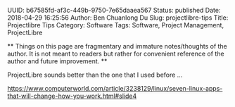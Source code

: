 UUID: b67585fd-af3c-449b-9750-7e65daaea567
Status: published
Date: 2018-04-29 16:25:56
Author: Ben Chuanlong Du
Slug: projectlibre-tips
Title: Projectlibre Tips
Category: Software
Tags: Software, Project Management, ProjectLibre

**
Things on this page are
fragmentary and immature notes/thoughts of the author.
It is not meant to readers
but rather for convenient reference of the author and future improvement.
**

ProjectLibre sounds better than the one that I used before ...

https://www.computerworld.com/article/3238129/linux/seven-linux-apps-that-will-change-how-you-work.html#slide4
